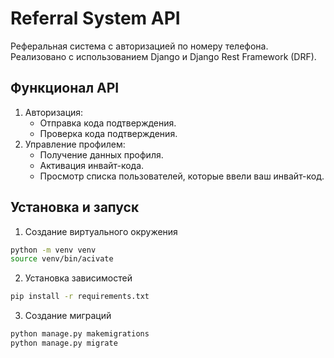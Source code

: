 # Referral System API

Реферальная система с авторизацией по номеру телефона. Реализовано с использованием Django и Django Rest Framework (DRF).

## Функционал API

1. Авторизация:
    - Отправка кода подтверждения.
    - Проверка кода подтверждения.
2. Управление профилем:
    - Получение данных профиля.
    - Активация инвайт-кода.
    - Просмотр списка пользователей, которые ввели ваш инвайт-код.

## Установка и запуск

1) Создание виртуального окружения
```bash
python -m venv venv
source venv/bin/acivate
```

2) Установка зависимостей
```bash
pip install -r requirements.txt
```

3) Создание миграций
```bash
python manage.py makemigrations
python manage.py migrate
```